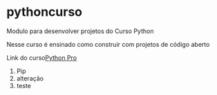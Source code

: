 # pythoncurso


Modulo para desenvolver projetos do Curso Python

Nesse curso é ensinado como construir com projetos de código aberto


Link do curso[Python Pro](https://pythonpro.com.br/)

1. Pip
2. alteração
3. teste



